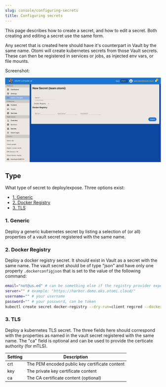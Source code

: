 ```yaml
---
slug: console/configuring-secrets
title: Configuring secrets
---
```


This page describes how to create a secret, and how to edit a secret. Both creating and editing a secret use the same form.

Any secret that is created here should have it's counterpart in Vault by the same name. Otomi will create kubernetes secrets from those Vault secrets. These can then be registered in services or jobs, as injected env vars, or file mounts.

Screenshot:

![Console: new secret](img/console-new-secret.png)

## Type

What type of secret to deploy/expose. Three options exist:

- [1. Generic](#1-generic)
- [2. Docker Registry](#2-docker-registry)
- [3. TLS](#3-tls)

### 1. Generic

Deploy a generic kubernetes secret by listing a selection of (or all) properties of a vault secret registered with the same name.

### 2. Docker Registry

Deploy a docker registry secret. It should exist in Vault as a secret with the same name. The vault secret should be of type "json" and have only one property `.dockerconfigjson` that is set to the value of the following command:
```bash
email="not@us.ed" # can be something else if the registry provider expects it, but usually this is ignored
server="" # example: "https://harbor.demo.eks.otomi.cloud/"
username="" # your username
password="" # your password, can be token
kubectl create secret docker-registry --dry-run=client regcred --docker-email=$email --docker-server=$server --docker-username=$username --docker-password=$password -ojsonpath='{.data.\.dockerconfigjson}' | base64 --decode
```

### 3. TLS

Deploy a kubernetes TLS secret. The three fields here should correspond with the properties as named in the vault secret registered with the same name. The "ca" field is optional and can be used to provide the certicate authority (for mTLS).

| Setting | Description                                    |
| ------- | ---------------------------------------------- |
| crt     | The PEM encoded public key certificate content |
| key     | The private key certificate content            |
| ca      | The CA certificate content (optional)
